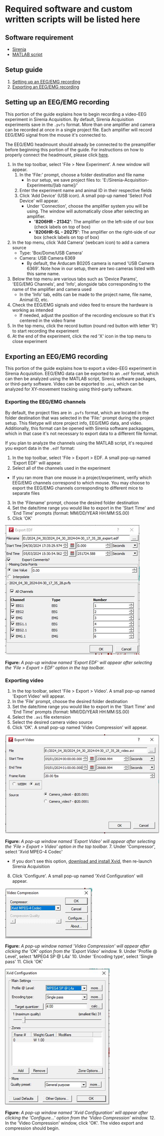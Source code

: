 # Required software and custom written scripts will be listed here

## Software requirement

- [Sirenia](https://www.pinnaclet.com/sirenia-download.html)
- [MATLAB script](https://github.com/thepenglab/edfEEG2024)

## Setup guide

1. [Setting up an EEG/EMG recording](#setting-up-an-eegemg-recording)
2. [Exporting an EEG/EMG recording](#exporting-an-eegemg-recording)

## Setting up an EEG/EMG recording

This portion of the guide explains how to begin recording a video-EEG experiment
in Sirenia Acquisition. By default, Sirenia Acquisition experiments save in the `.pvfs` format. More than one amplifier and camera can be recorded at once in a single project file. Each amplifier will record EEG/EMG signal from the mouse it's connected to.

The EEG/EMG headmount should already be connected to the preamplifier before
beginning this portion of the guide. For instructions on how to properly connect
the headmount, please click [here](../Hardware/setup-guide/headmount.md).

1. In the top toolbar, select 'File > New Experiment'. A new window will appear.
    1. In the 'File:' prompt, choose a folder destination and file name
        * In our setup, we save project files to: 'E:/Sirenia-Acquisition-Experiments/[lab name]/'
    2. Enter the experiment name and animal ID in their respective fields
    3. Click 'Add Device' (USB icon). A small pop-up named 'Select Pod Device' will appear.
        * Under 'Connection', choose the amplifier system you will be using. The window will automatically close after selecting an amplifier.
          * **'8206HR - 21342'**: The amplifier on the left-side of our box (check labels on top of box)
          * **'8206HR-SL - 20275'**: The amplifier on the right-side of our box (check labels on top of box)
2. In the top menu, click 'Add Camera' (webcam icon) to add a camera source
    * Type: 'Box/Dome/USB Camera'
    * Camera: USB Camera 6369
      * By default, the Arducam B0205 camera is named 'USB Camera 6369'. Note how in our setup, there are two cameras listed with this same name.
3. Below the top menu are various tabs such as 'Device Params', 'EEG/EMG
   Channels', and 'Info', alongside tabs corresponding to the name of the amplifier
   and camera used
    * In the 'Info' tab, edits can be made to the project name, file name,
      Animal ID, etc.
4. Check the EEG/EMG signals and video feed to ensure the hardware is working as
   intended
    * If needed, adjust the position of the recording enclosure so that it's
      centered in the video frame
5. In the top menu, click the record button (round red button with letter 'R') to start recording the experiment
6. At the end of the experiment, click the red 'X' icon in the top menu to close experiment

## Exporting an EEG/EMG recording

This portion of the guide explains how to export a video-EEG experiment in Sirenia Acquisition. EEG/EMG data can be exported to an `.edf` format, which can then be analyzed using the MATLAB script, Sirenia software packages, or third-party software. Video can be exported to `.avi`, which can be analyzed for XY-movement tracking using third-party software.

### Exporting the EEG/EMG channels

By default, the project files are in `.pvfs` format, which are located in
the folder destination that was selected in the 'File:' prompt during the
project setup. This filetype will store project info, EEG/EMG data, and video. Additionally, this format can be opened with Sirenia software packagages, which in that case it's not necessary to export data to a different file format.

If you plan to analyze the channels using the MATLAB script, it's
required you export data in the `.edf` format:
1. In the top toolbar, select 'File > Export > EDF. A small pop-up named 'Export EDF' will appear.
2. Select all of the channels used in the experiment
  * If you ran more than one mouse in a project/experiment, verify which EEG/EMG channels correspond to which mouse. You may choose to export the EEG/EMG channels corresponding to different mice to separate files
3. In the 'Filename' prompt, choose the desired folder destination
4. Set the date/time range you would like to export in the 'Start Time' and 'End Time' prompts (format: MM/DD/YEAR HH:MM:SS.00)
4. Click 'OK'

![Export EDF pop-up window](https://raw.githubusercontent.com/GergelyTuri/chronicSleepRecordings/master/images/export-edf.JPG)

**Figure:** _A pop-up window named 'Export EDF' will appear after selecting the 'File > Export > EDF' option in the top toolbar._

### Exporting video
1. In the top toolbar, select 'File > Export > Video'. A small pop-up named 'Export Video' will appear.
2. In the 'File' prompt, choose the desired folder destination
3. Set the date/time range you would like to export in the 'Start Time' and 'End Time' prompts (format: MM/DD/YEAR HH:MM:SS.00)
4. Select the `.avi` file extension
5. Select the desired camera video source
6. Click 'OK'. A small pop-up named 'Video Compression' will appear.
  
  ![Export Video pop-up window](https://raw.githubusercontent.com/GergelyTuri/chronicSleepRecordings/master/images/export-video.JPG)
  
  **Figure:** _A pop-up window named 'Export Video' will appear after selecting the 'File > Export > Video' option in the top toolbar._
7. Under 'Compressor', select 'Xvid MPEG-4 Codec'
  * If you don't see this option, [download and install Xvid](https://www.xvid.com/), then re-launch Sirenia Acquisition
8. Click 'Configure'. A small pop-up named 'Xvid Configuration' will appear.
  
  ![Video compression pop-up window](https://raw.githubusercontent.com/GergelyTuri/chronicSleepRecordings/master/images/video-compression.JPG)
  
  **Figure:** _A pop-up window named 'Video Compression' will appear after clicking the 'OK' option from the 'Export Video' window._
9. Under 'Profile @ Level', select 'MPEG4 SP @ L4a'
10. Under 'Encoding type', select 'Single pass'
11. Click 'OK'
  
  ![Xvid Configuration pop-up window](https://raw.githubusercontent.com/GergelyTuri/chronicSleepRecordings/master/images/xvid-config.JPG)
  
  **Figure:** _A pop-up window named 'Xvid Configuration' will appear after clicking the 'Configure...' option from the 'Video Compression' window._
12. In the 'Video Compression' window, click 'OK'. The video export and compression should begin.